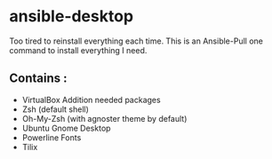 # ansible-desktop
Too tired to reinstall everything each time. This is an Ansible-Pull one command to install everything I need.

## Contains :
- VirtualBox Addition needed packages
- Zsh (default shell)
- Oh-My-Zsh (with agnoster theme by default)
- Ubuntu Gnome Desktop
- Powerline Fonts
- Tilix